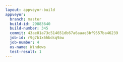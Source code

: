```yaml
---
layout: appveyor-build
appveyor:
  branch: master
  build-id: 29883640
  build-number: 345
  commit: 43ae01a73c514651db67a6aaae3bf9557ba46239
  job-id: r9g7b1x6hbdsq9aw
  job-number: 4
  os-name: Windows
  test-result: 1
---
```

